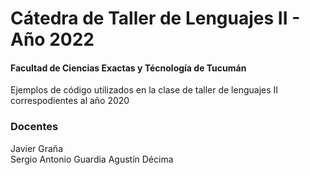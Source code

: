 # Cátedra de Taller de Lenguajes II - Año 2022 
#### Facultad de Ciencias Exactas y Técnología de Tucumán ####  
 
  
Ejemplos de código utilizados en la clase de taller de lenguajes II correspodientes al año 2020
### Docentes 
Javier Graña   
Sergio Antonio Guardia 
Agustín Décima 
